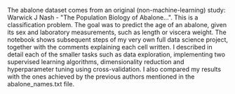 The abalone dataset comes from an original (non-machine-learning) study: Warwick J Nash -  "The Population Biology of Abalone...". This is a classification problem. The goal was to predict the age of an abalone, given its sex and laboratory measurements, such as length or viscera weight. The notebook shows subsequent steps of my very own full data science project, together with the comments explaining each cell written. I described in detail each of the smaller tasks such as data exploration, implementing two supervised learning algorithms, dimensionality reduction and hyperparameter tuning using cross-validation. I also compared my results with the ones achieved by the previous authors mentioned in the abalone_names.txt file.
